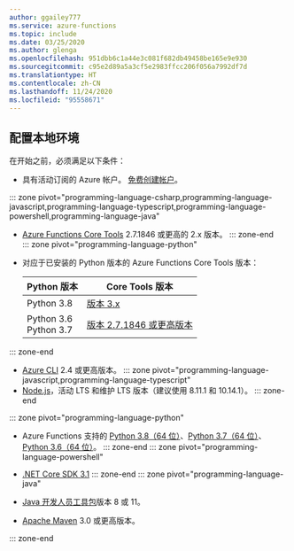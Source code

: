 ```yaml
---
author: ggailey777
ms.service: azure-functions
ms.topic: include
ms.date: 03/25/2020
ms.author: glenga
ms.openlocfilehash: 951dbb6c1a44e3c081f682db49458be165e9e930
ms.sourcegitcommit: c95e2d89a5a3cf5e2983ffcc206f056a7992df7d
ms.translationtype: HT
ms.contentlocale: zh-CN
ms.lasthandoff: 11/24/2020
ms.locfileid: "95558671"
---
```

## <a name="configure-your-local-environment"></a>配置本地环境

在开始之前，必须满足以下条件：

+ 具有活动订阅的 Azure 帐户。 [免费创建帐户](https://azure.microsoft.com/free/?ref=microsoft.com&utm_source=microsoft.com&utm_medium=docs&utm_campaign=visualstudio)。

::: zone pivot="programming-language-csharp,programming-language-javascript,programming-language-typescript,programming-language-powershell,programming-language-java"  
+ [Azure Functions Core Tools](../articles/azure-functions/functions-run-local.md#v2) 2.7.1846 或更高的 2.x 版本。
::: zone-end  
::: zone pivot="programming-language-python"
+ 对应于已安装的 Python 版本的 Azure Functions Core Tools 版本：

   | Python 版本 | Core Tools 版本 |
   | -------------- | ------------------ |
   | Python 3.8     | [版本 3.x](../articles/azure-functions/functions-run-local.md#v2) |
   | Python 3.6<br/>Python 3.7 | [版本 2.7.1846 或更高版本](../articles/azure-functions/functions-run-local.md#v2) |
  
::: zone-end

+ [Azure CLI](/cli/azure/install-azure-cli) 2.4 或更高版本。 
::: zone pivot="programming-language-javascript,programming-language-typescript"
+ [Node.js](https://nodejs.org/)，活动 LTS 和维护 LTS 版本（建议使用 8.11.1 和 10.14.1）。
::: zone-end

::: zone pivot="programming-language-python"
+ Azure Functions 支持的 [Python 3.8（64 位）](https://www.python.org/downloads/release/python-382/)、[Python 3.7（64 位）](https://www.python.org/downloads/release/python-375/)、[Python 3.6（64 位）](https://www.python.org/downloads/release/python-368/)。 
::: zone-end
::: zone pivot="programming-language-powershell"
+ [.NET Core SDK 3.1](https://www.microsoft.com/net/download)
::: zone-end
::: zone pivot="programming-language-java"  
+ [Java 开发人员工具包](/azure/developer/java/fundamentals/java-jdk-long-term-support)版本 8 或 11。 

+ [Apache Maven](https://maven.apache.org) 3.0 或更高版本。

::: zone-end